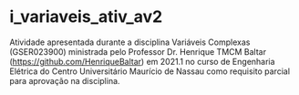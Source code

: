 # i_variaveis_ativ_av2
Atividade apresentada durante a disciplina Variáveis Complexas (GSER023900) ministrada pelo 
Professor Dr. Henrique TMCM Baltar (https://github.com/HenriqueBaltar) em 2021.1 no curso de Engenharia Elétrica do Centro 
Universitário Maurício de Nassau como requisito parcial para aprovação na disciplina.
